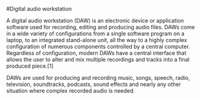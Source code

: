 #Digital audio workstation



A digital audio workstation (DAW) is an electronic device or application software used for recording, editing and producing audio files. DAWs come in a wide variety of configurations from a single software program on a laptop, to an integrated stand-alone unit, all the way to a highly complex configuration of numerous components controlled by a central computer. Regardless of configuration, modern DAWs have a central interface that allows the user to alter and mix multiple recordings and tracks into a final produced piece.[1]

DAWs are used for producing and recording music, songs, speech, radio, television, soundtracks, podcasts, sound effects and nearly any other situation where complex recorded audio is needed.